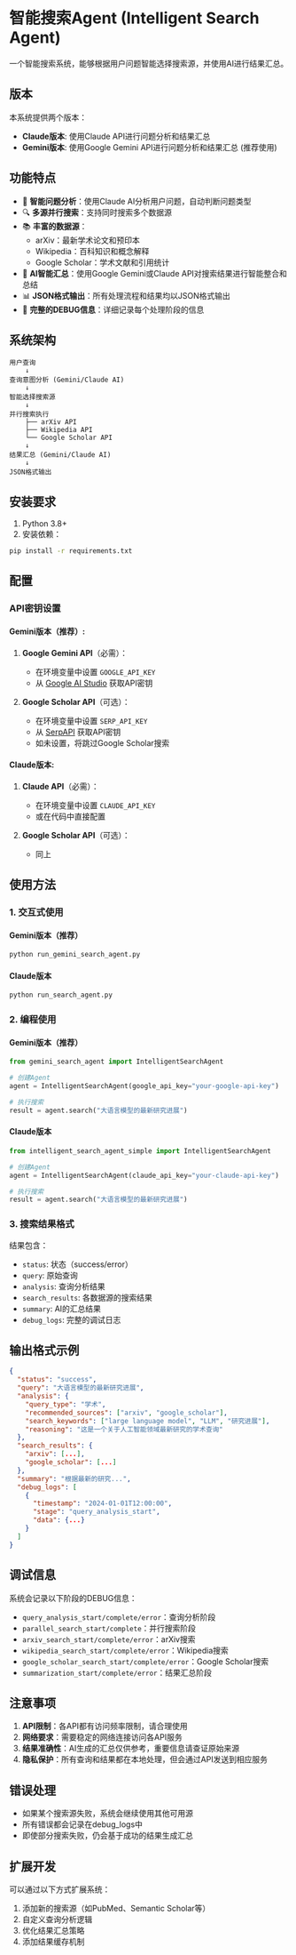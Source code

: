 # 智能搜索Agent (Intelligent Search Agent)

一个智能搜索系统，能够根据用户问题智能选择搜索源，并使用AI进行结果汇总。

## 版本

本系统提供两个版本：
- **Claude版本**: 使用Claude API进行问题分析和结果汇总
- **Gemini版本**: 使用Google Gemini API进行问题分析和结果汇总 (推荐使用)

## 功能特点

- 🧠 **智能问题分析**：使用Claude AI分析用户问题，自动判断问题类型
- 🔍 **多源并行搜索**：支持同时搜索多个数据源
- 📚 **丰富的数据源**：
  - arXiv：最新学术论文和预印本
  - Wikipedia：百科知识和概念解释
  - Google Scholar：学术文献和引用统计
- 🤖 **AI智能汇总**：使用Google Gemini或Claude API对搜索结果进行智能整合和总结
- 📊 **JSON格式输出**：所有处理流程和结果均以JSON格式输出
- 🐛 **完整的DEBUG信息**：详细记录每个处理阶段的信息

## 系统架构

```
用户查询
    ↓
查询意图分析 (Gemini/Claude AI)
    ↓
智能选择搜索源
    ↓
并行搜索执行
    ├── arXiv API
    ├── Wikipedia API
    └── Google Scholar API
    ↓
结果汇总 (Gemini/Claude AI)
    ↓
JSON格式输出
```

## 安装要求

1. Python 3.8+
2. 安装依赖：
```bash
pip install -r requirements.txt
```

## 配置

### API密钥设置

#### Gemini版本（推荐）:
1. **Google Gemini API**（必需）：
   - 在环境变量中设置 `GOOGLE_API_KEY`
   - 从 [Google AI Studio](https://ai.google.dev/) 获取API密钥

2. **Google Scholar API**（可选）：
   - 在环境变量中设置 `SERP_API_KEY`
   - 从 [SerpAPI](https://serpapi.com) 获取API密钥
   - 如未设置，将跳过Google Scholar搜索

#### Claude版本:
1. **Claude API**（必需）：
   - 在环境变量中设置 `CLAUDE_API_KEY`
   - 或在代码中直接配置

2. **Google Scholar API**（可选）：
   - 同上

## 使用方法

### 1. 交互式使用

#### Gemini版本（推荐）
```bash
python run_gemini_search_agent.py
```

#### Claude版本
```bash
python run_search_agent.py
```

### 2. 编程使用

#### Gemini版本（推荐）
```python
from gemini_search_agent import IntelligentSearchAgent

# 创建Agent
agent = IntelligentSearchAgent(google_api_key="your-google-api-key")

# 执行搜索
result = agent.search("大语言模型的最新研究进展")
```

#### Claude版本
```python
from intelligent_search_agent_simple import IntelligentSearchAgent

# 创建Agent
agent = IntelligentSearchAgent(claude_api_key="your-claude-api-key")

# 执行搜索
result = agent.search("大语言模型的最新研究进展")
```

### 3. 搜索结果格式
结果包含：
- `status`: 状态（success/error）
- `query`: 原始查询
- `analysis`: 查询分析结果
- `search_results`: 各数据源的搜索结果
- `summary`: AI的汇总结果
- `debug_logs`: 完整的调试日志

## 输出格式示例

```json
{
  "status": "success",
  "query": "大语言模型的最新研究进展",
  "analysis": {
    "query_type": "学术",
    "recommended_sources": ["arxiv", "google_scholar"],
    "search_keywords": ["large language model", "LLM", "研究进展"],
    "reasoning": "这是一个关于人工智能领域最新研究的学术查询"
  },
  "search_results": {
    "arxiv": [...],
    "google_scholar": [...]
  },
  "summary": "根据最新的研究...",
  "debug_logs": [
    {
      "timestamp": "2024-01-01T12:00:00",
      "stage": "query_analysis_start",
      "data": {...}
    }
  ]
}
```

## 调试信息

系统会记录以下阶段的DEBUG信息：
- `query_analysis_start/complete/error`：查询分析阶段
- `parallel_search_start/complete`：并行搜索阶段
- `arxiv_search_start/complete/error`：arXiv搜索
- `wikipedia_search_start/complete/error`：Wikipedia搜索
- `google_scholar_search_start/complete/error`：Google Scholar搜索
- `summarization_start/complete/error`：结果汇总阶段

## 注意事项

1. **API限制**：各API都有访问频率限制，请合理使用
2. **网络要求**：需要稳定的网络连接访问各API服务
3. **结果准确性**：AI生成的汇总仅供参考，重要信息请查证原始来源
4. **隐私保护**：所有查询和结果都在本地处理，但会通过API发送到相应服务

## 错误处理

- 如果某个搜索源失败，系统会继续使用其他可用源
- 所有错误都会记录在debug_logs中
- 即使部分搜索失败，仍会基于成功的结果生成汇总

## 扩展开发

可以通过以下方式扩展系统：
1. 添加新的搜索源（如PubMed、Semantic Scholar等）
2. 自定义查询分析逻辑
3. 优化结果汇总策略
4. 添加结果缓存机制 